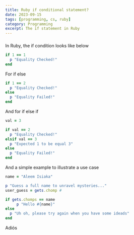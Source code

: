 ```yaml
---
title: Ruby if conditional statement?
date: 2023-09-15
tags: [programming, cs, ruby]
category: Programming
excerpt: The if statement in Ruby
---
```


### 

In Ruby, the if condition looks like below

``` ruby
if 1 == 1 
  p "Equality Checked!"
end
```

For if else

```ruby
if 1 == 2
  p "Equality Checked!"
else
  p "Equality Failed!"
end
```

And for if else if

```ruby
val = 3

if val == 2
  p "Equality Checked!"
elsif val == 3
  p "Expected 1 to be equal 3"
else
  p "Equality Failed!"
end
```



And a simple example to illustrate a use case

```ruby
name = "Aleem Isiaka"

p "Guess a full name to unravel mysteries..."
user_guess = gets.chomp #

if gets.chomps == name 
	 p "Hello #{name}"
else
  p "Uh oh, please try again when you have some ideads"
end
```

Adiós
